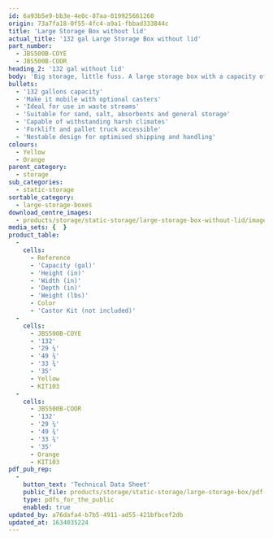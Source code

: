```yaml
---
id: 6a93b5e9-bb3e-4e0c-87aa-019925661260
origin: 73a7fa18-0f55-4fc4-a9a1-fbbad333844c
title: 'Large Storage Box without lid'
actual_title: '132 gal Large Storage Box without lid'
part_number:
  - JBS500B-COYE
  - JBS500B-COOR
heading_2: '132 gal without lid'
body: 'Big storage, little fuss. A large storage box with a capacity of 132 gal.'
bullets:
  - '132 gallons capacity'
  - 'Make it mobile with optional casters'
  - 'Ideal for use in waste streams'
  - 'Suitable for sand, salt, absorbents and general storage'
  - 'Capable of withstanding harsh climates'
  - 'Forklift and pallet truck accessible'
  - 'Nestable design for optimised shipping and handling'
colours:
  - Yellow
  - Orange
parent_category:
  - storage
sub_categories:
  - static-storage
sortable_category:
  - large-storage-boxes
download_centre_images:
  - products/storage/static-storage/large-storage-box-without-lid/images-lr/JBS500B_01.jpg
media_sets: {  }
product_table:
  -
    cells:
      - Reference
      - 'Capacity (gal)'
      - 'Height (in)'
      - 'Width (in)'
      - 'Depth (in)'
      - 'Weight (lbs)'
      - Color
      - 'Castor Kit (not included)'
  -
    cells:
      - JBS500B-COYE
      - '132'
      - '29 ¼'
      - '49 ¾'
      - '33 ¾'
      - '35'
      - Yellow
      - KIT103
  -
    cells:
      - JBS500B-COOR
      - '132'
      - '29 ¼'
      - '49 ¾'
      - '33 ¾'
      - '35'
      - Orange
      - KIT103
pdf_pub_rep:
  -
    button_text: 'Technical Data Sheet'
    public_file: products/storage/static-storage/large-storage-box/pdf-lr/ST-Large-Storage-Box-TD_US.pdf
    type: pdfs_for_the_public
    enabled: true
updated_by: a76dafa4-b7b5-4911-ad55-421bfbcef2db
updated_at: 1634035224
---
```

